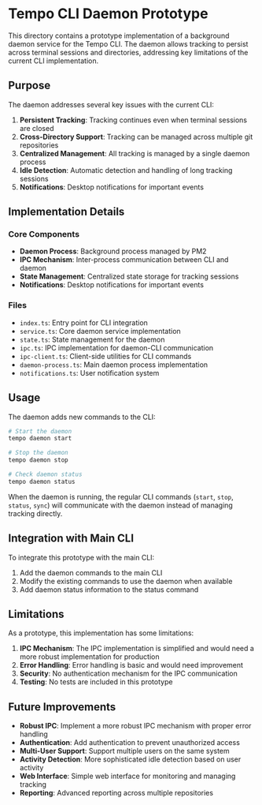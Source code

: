# Tempo CLI Daemon Prototype

This directory contains a prototype implementation of a background daemon service for the Tempo CLI. The daemon allows tracking to persist across terminal sessions and directories, addressing key limitations of the current CLI implementation.

## Purpose

The daemon addresses several key issues with the current CLI:

1. **Persistent Tracking**: Tracking continues even when terminal sessions are closed
2. **Cross-Directory Support**: Tracking can be managed across multiple git repositories
3. **Centralized Management**: All tracking is managed by a single daemon process
4. **Idle Detection**: Automatic detection and handling of long tracking sessions
5. **Notifications**: Desktop notifications for important events

## Implementation Details

### Core Components

- **Daemon Process**: Background process managed by PM2
- **IPC Mechanism**: Inter-process communication between CLI and daemon
- **State Management**: Centralized state storage for tracking sessions
- **Notifications**: Desktop notifications for important events

### Files

- `index.ts`: Entry point for CLI integration
- `service.ts`: Core daemon service implementation
- `state.ts`: State management for the daemon
- `ipc.ts`: IPC implementation for daemon-CLI communication
- `ipc-client.ts`: Client-side utilities for CLI commands
- `daemon-process.ts`: Main daemon process implementation
- `notifications.ts`: User notification system

## Usage

The daemon adds new commands to the CLI:

```bash
# Start the daemon
tempo daemon start

# Stop the daemon
tempo daemon stop

# Check daemon status
tempo daemon status
```

When the daemon is running, the regular CLI commands (`start`, `stop`, `status`, `sync`) will communicate with the daemon instead of managing tracking directly.

## Integration with Main CLI

To integrate this prototype with the main CLI:

1. Add the daemon commands to the main CLI
2. Modify the existing commands to use the daemon when available
3. Add daemon status information to the status command

## Limitations

As a prototype, this implementation has some limitations:

1. **IPC Mechanism**: The IPC implementation is simplified and would need a more robust implementation for production
2. **Error Handling**: Error handling is basic and would need improvement
3. **Security**: No authentication mechanism for the IPC communication
4. **Testing**: No tests are included in this prototype

## Future Improvements

- **Robust IPC**: Implement a more robust IPC mechanism with proper error handling
- **Authentication**: Add authentication to prevent unauthorized access
- **Multi-User Support**: Support multiple users on the same system
- **Activity Detection**: More sophisticated idle detection based on user activity
- **Web Interface**: Simple web interface for monitoring and managing tracking
- **Reporting**: Advanced reporting across multiple repositories

